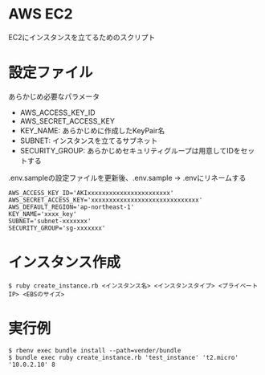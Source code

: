 # AWS EC2

EC2にインスタンスを立てるためのスクリプト

# 設定ファイル

あらかじめ必要なパラメータ

* AWS_ACCESS_KEY_ID
* AWS_SECRET_ACCESS_KEY
* KEY_NAME: あらかじめに作成したKeyPair名
* SUBNET: インスタンスを立てるサブネット
* SECURITY_GROUP: あらかじめセキュリティグループは用意してIDをセットする

.env.sampleの設定ファイルを更新後、.env.sample -> .envにリネームする
```
AWS_ACCESS_KEY_ID='AKIxxxxxxxxxxxxxxxxxxxxxxx'
AWS_SECRET_ACCESS_KEY='xxxxxxxxxxxxxxxxxxxxxxxxxxxxxx'
AWS_DEFAULT_REGION='ap-northeast-1'
KEY_NAME='xxxx_key'
SUBNET='subnet-xxxxxxx'
SECURITY_GROUP='sg-xxxxxxx'
```

# インスタンス作成

```
$ ruby create_instance.rb <インスタンス名> <インスタンスタイプ> <プライベートIP> <EBSのサイズ>
```

# 実行例
```
$ rbenv exec bundle install --path=vender/bundle 
$ bundle exec ruby create_instance.rb 'test_instance' 't2.micro' '10.0.2.10' 8
```

